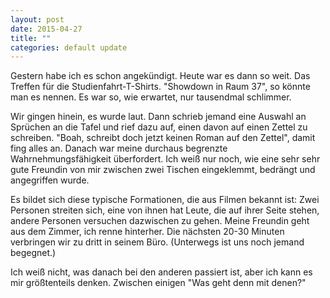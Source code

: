 ```yaml
---
layout: post
date: 2015-04-27
title: ""
categories: default update
---
```


Gestern habe ich es schon angekündigt. Heute war es dann so weit. Das Treffen für die Studienfahrt-T-Shirts. "Showdown in Raum 37", so könnte man es nennen. Es war so, wie erwartet, nur tausendmal schlimmer.

Wir gingen hinein, es wurde laut. Dann schrieb jemand eine Auswahl an Sprüchen an die Tafel und rief dazu auf, einen davon auf einen Zettel zu schreiben. "Boah, schreibt doch jetzt keinen Roman auf den Zettel", damit fing alles an. Danach war meine durchaus begrenzte Wahrnehmungsfähigkeit überfordert. Ich weiß nur noch, wie eine sehr sehr gute Freundin von mir zwischen zwei Tischen eingeklemmt, bedrängt und angegriffen wurde.

Es bildet sich diese typische Formationen, die aus Filmen bekannt ist: Zwei Personen streiten sich, eine von ihnen hat Leute, die auf ihrer Seite stehen, andere Personen versuchen dazwischen zu gehen. Meine Freundin geht aus dem Zimmer, ich renne hinterher. Die nächsten 20-30 Minuten verbringen wir zu dritt in seinem Büro. (Unterwegs ist uns noch jemand begegnet.)

Ich weiß nicht, was danach bei den anderen passiert ist, aber ich kann es mir größtenteils denken. Zwischen einigen "Was geht denn mit denen?" 